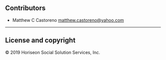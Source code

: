 ## Contributors 

- Matthew C Castoreno <matthew.castoreno@yahoo.com>

---

## License and copyright

© 2019 Horiseon Social Solution Services, Inc.
